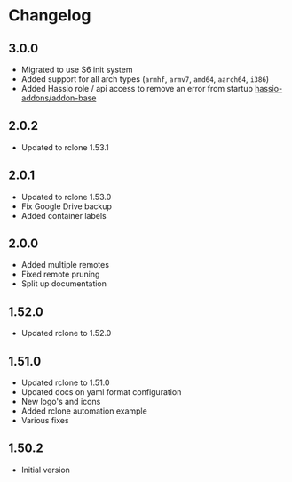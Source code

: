 # Changelog

## 3.0.0

* Migrated to use S6 init system
* Added support for all arch types (`armhf`, `armv7`, `amd64`, `aarch64`, `i386`)
* Added Hassio role / api access to remove an error from startup [hassio-addons/addon-base](https://github.com/hassio-addons/addon-base/issues/41)

## 2.0.2

* Updated to rclone 1.53.1

## 2.0.1

* Updated to rclone 1.53.0
* Fix Google Drive backup
* Added container labels

## 2.0.0

* Added multiple remotes
* Fixed remote pruning
* Split up documentation

## 1.52.0

* Updated rclone to 1.52.0

## 1.51.0

* Updated rclone to 1.51.0
* Updated docs on yaml format configuration
* New logo's and icons
* Added rclone automation example
* Various fixes

## 1.50.2

* Initial version